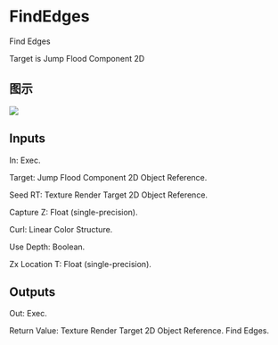 # FindEdges

Find Edges

Target is Jump Flood Component 2D

## 图示

![]($-20221218-18171325.png)

## Inputs

In: Exec.

Target: Jump Flood Component 2D Object Reference.

Seed RT: Texture Render Target 2D Object Reference.

Capture Z: Float (single-precision).

Curl: Linear Color Structure.

Use Depth: Boolean.

Zx Location T: Float (single-precision).  

## Outputs

Out: Exec.

Return Value: Texture Render Target 2D Object Reference. Find Edges.

